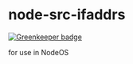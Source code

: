 # node-src-ifaddrs

[![Greenkeeper badge](https://badges.greenkeeper.io/NodeOS/node-src-ifaddrs.svg)](https://greenkeeper.io/)

for use in NodeOS
